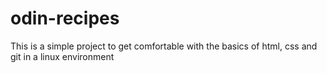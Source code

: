 # odin-recipes
This is a simple project to get comfortable with the basics of html, css and git in a linux environment
